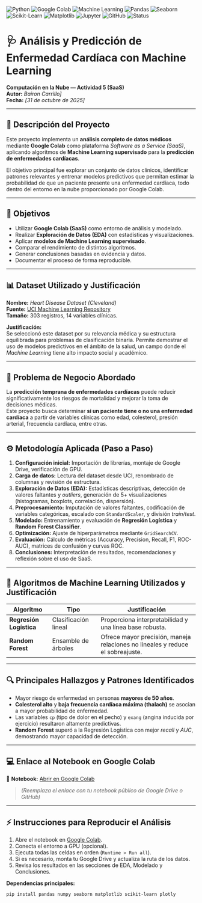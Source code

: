![Python](https://img.shields.io/badge/Python-3.10%2B-blue?logo=python)
![Google Colab](https://img.shields.io/badge/Google%20Colab-SaaS%20Platform-orange?logo=googlecolab)
![Machine Learning](https://img.shields.io/badge/Machine%20Learning-Active-success?logo=scikitlearn)
![Pandas](https://img.shields.io/badge/Pandas-Data%20Analysis-purple?logo=pandas)
![Seaborn](https://img.shields.io/badge/Seaborn-Visualization-blueviolet?logo=seaborn)
![Scikit-Learn](https://img.shields.io/badge/Scikit--Learn-Modeling-yellow?logo=scikitlearn)
![Matplotlib](https://img.shields.io/badge/Matplotlib-Graphs-lightblue?logo=plotly)
![Jupyter](https://img.shields.io/badge/Jupyter-Notebook-red?logo=jupyter)
![GitHub](https://img.shields.io/badge/Repository-ml--analysis--colab-black?logo=github)
![Status](https://img.shields.io/badge/Status-Completed-brightgreen?logo=checkmarx)



# 🩺 Análisis y Predicción de Enfermedad Cardíaca con Machine Learning  
**Computación en la Nube — Actividad 5 (SaaS)**  
**Autor:** *Bairon Carrillo]*  
**Fecha:** *[31 de octubre de 2025]*  

---

## 🧠 Descripción del Proyecto
Este proyecto implementa un **análisis completo de datos médicos** mediante **Google Colab** como plataforma *Software as a Service (SaaS)*, aplicando algoritmos de **Machine Learning supervisado** para la **predicción de enfermedades cardíacas**.  

El objetivo principal fue explorar un conjunto de datos clínicos, identificar patrones relevantes y entrenar modelos predictivos que permitan estimar la probabilidad de que un paciente presente una enfermedad cardíaca, todo dentro del entorno en la nube proporcionado por Google Colab.

---

## 🎯 Objetivos
- Utilizar **Google Colab (SaaS)** como entorno de análisis y modelado.  
- Realizar **Exploración de Datos (EDA)** con estadísticas y visualizaciones.  
- Aplicar **modelos de Machine Learning supervisado**.  
- Comparar el rendimiento de distintos algoritmos.  
- Generar conclusiones basadas en evidencia y datos.  
- Documentar el proceso de forma reproducible.  

---

## 📊 Dataset Utilizado y Justificación
**Nombre:** *Heart Disease Dataset (Cleveland)*  
**Fuente:** [UCI Machine Learning Repository](https://archive.ics.uci.edu/ml/datasets/Heart+Disease)  
**Tamaño:** 303 registros, 14 variables clínicas.  

**Justificación:**  
Se seleccionó este dataset por su relevancia médica y su estructura equilibrada para problemas de clasificación binaria. Permite demostrar el uso de modelos predictivos en el ámbito de la salud, un campo donde el *Machine Learning* tiene alto impacto social y académico.

---

## 💼 Problema de Negocio Abordado
La **predicción temprana de enfermedades cardíacas** puede reducir significativamente los riesgos de mortalidad y mejorar la toma de decisiones médicas.  
Este proyecto busca determinar **si un paciente tiene o no una enfermedad cardíaca** a partir de variables clínicas como edad, colesterol, presión arterial, frecuencia cardíaca, entre otras.

---

## ⚙️ Metodología Aplicada (Paso a Paso)
1. **Configuración inicial:** Importación de librerías, montaje de Google Drive, verificación de GPU.  
2. **Carga de datos:** Lectura del dataset desde UCI, renombrado de columnas y revisión de estructura.  
3. **Exploración de Datos (EDA):** Estadísticas descriptivas, detección de valores faltantes y *outliers*, generación de 5+ visualizaciones (histogramas, boxplots, correlación, dispersión).  
4. **Preprocesamiento:** Imputación de valores faltantes, codificación de variables categóricas, escalado con `StandardScaler`, y división *train/test*.  
5. **Modelado:** Entrenamiento y evaluación de **Regresión Logística** y **Random Forest Classifier**.  
6. **Optimización:** Ajuste de hiperparámetros mediante `GridSearchCV`.  
7. **Evaluación:** Cálculo de métricas (Accuracy, Precision, Recall, F1, ROC-AUC), matrices de confusión y curvas ROC.  
8. **Conclusiones:** Interpretación de resultados, recomendaciones y reflexión sobre el uso de SaaS.  

---

## 🤖 Algoritmos de Machine Learning Utilizados y Justificación
| Algoritmo | Tipo | Justificación |
|------------|------|----------------|
| **Regresión Logística** | Clasificación lineal | Proporciona interpretabilidad y una línea base robusta. |
| **Random Forest** | Ensamble de árboles | Ofrece mayor precisión, maneja relaciones no lineales y reduce el sobreajuste. |

---

## 🔍 Principales Hallazgos y Patrones Identificados
- Mayor riesgo de enfermedad en personas **mayores de 50 años**.  
- **Colesterol alto** y **baja frecuencia cardíaca máxima (thalach)** se asocian a mayor probabilidad de enfermedad.  
- Las variables `cp` (tipo de dolor en el pecho) y `exang` (angina inducida por ejercicio) resultaron altamente predictivas.  
- **Random Forest** superó a la Regresión Logística con mejor *recall* y *AUC*, demostrando mayor capacidad de detección.  

---

## 💻 Enlace al Notebook en Google Colab
📘 **Notebook:** [Abrir en Google Colab](https://colab.research.google.com/drive/XXXXXXXXXXXX)  
> *(Reemplaza el enlace con tu notebook público de Google Drive o GitHub)*

---

## ⚡ Instrucciones para Reproducir el Análisis
1. Abre el notebook en [Google Colab](https://colab.research.google.com).  
2. Conecta el entorno a GPU (opcional).  
3. Ejecuta todas las celdas en orden (`Runtime > Run all`).  
4. Si es necesario, monta tu Google Drive y actualiza la ruta de los datos.  
5. Revisa los resultados en las secciones de EDA, Modelado y Conclusiones.

**Dependencias principales:**
```bash
pip install pandas numpy seaborn matplotlib scikit-learn plotly

